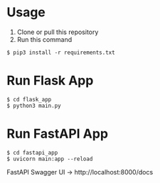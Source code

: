 # Usage
1. Clone or pull this repository
2. Run this command
```
$ pip3 install -r requirements.txt
```

# Run Flask App
```
$ cd flask_app
$ python3 main.py
```

# Run FastAPI App
```
$ cd fastapi_app
$ uvicorn main:app --reload
```
FastAPI Swagger UI -> http://localhost:8000/docs